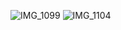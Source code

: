 ![IMG_1099](https://github.com/user-attachments/assets/c690a406-f9ff-4aea-94d4-aeb6c9e70628)
![IMG_1104](https://github.com/user-attachments/assets/b59f6d3b-d3ba-4f61-a29f-096c280441a1)

